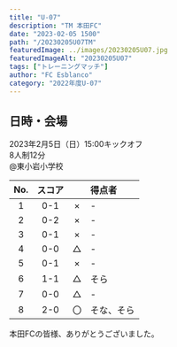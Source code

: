 ```yaml
---
title: "U-07"
description: "TM 本田FC"
date: "2023-02-05 1500"
path: "/20230205U07TM"
featuredImage: ../images/20230205U07.jpg
featuredImageAlt: "20230205U07"
tags: ["トレーニングマッチ"]
author: "FC Esblanco"
category: "2022年度U-07"
---
```


## 日時・会場

2023年2月5日（日）15:00キックオフ<br>
8人制12分<br>
@東小岩小学校


| No.| スコア |   | 得点者  |
|:--:|:------:|:-:|:--------|
| 1  | 0-1 | × |-|
| 2  | 0-2 | × |-|
| 3  | 0-1 | × |-|
| 4  | 0-0 | △ |-|
| 5  | 0-1 | × |-|
| 6  | 1-1 | △ |そら|
| 7  | 0-0 | △ |-|
| 8  | 2-0 | 〇 |そな、そら|


本田FCの皆様、ありがとうございました。